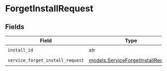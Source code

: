 # ForgetInstallRequest


## Fields

| Field                                                                          | Type                                                                           | Required                                                                       | Description                                                                    |
| ------------------------------------------------------------------------------ | ------------------------------------------------------------------------------ | ------------------------------------------------------------------------------ | ------------------------------------------------------------------------------ |
| `install_id`                                                                   | *str*                                                                          | :heavy_check_mark:                                                             | install ID                                                                     |
| `service_forget_install_request`                                               | [models.ServiceForgetInstallRequest](../models/serviceforgetinstallrequest.md) | :heavy_check_mark:                                                             | Input                                                                          |